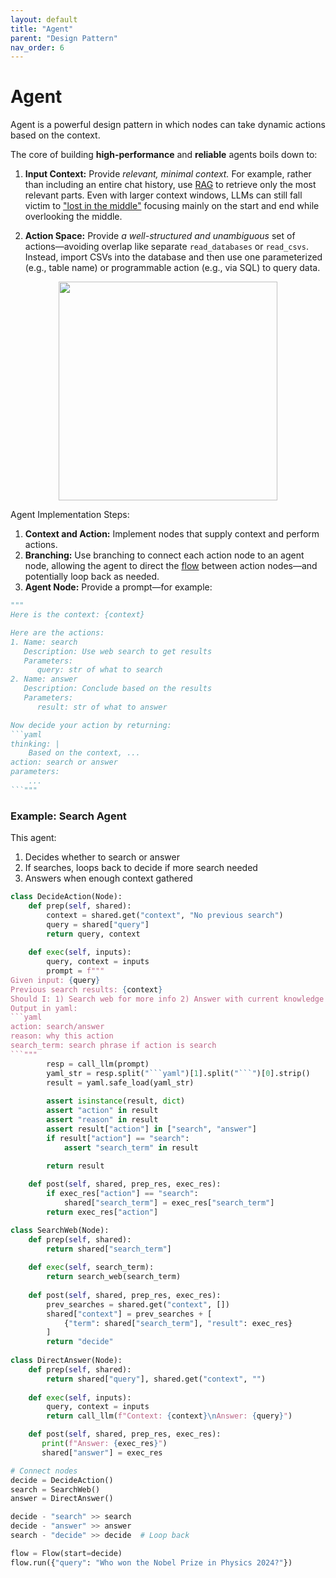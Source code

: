 ```yaml
---
layout: default
title: "Agent"
parent: "Design Pattern"
nav_order: 6
---
```


# Agent

Agent is a powerful design pattern in which nodes can take dynamic actions based on the context.

The core of building **high-performance** and **reliable** agents boils down to:

1. **Input Context:** Provide *relevant, minimal context.* For example, rather than including an entire chat history, use [RAG](./rag.md) to retrieve only the most relevant parts. Even with larger context windows, LLMs can still fall victim to ["lost in the middle"](https://arxiv.org/abs/2307.03172) focusing mainly on the start and end while overlooking the middle.

2. **Action Space:** Provide *a well-structured and unambiguous* set of actions—avoiding overlap like separate `read_databases` or  `read_csvs`. Instead, import CSVs into the database and then use one parameterized (e.g., table name) or programmable action (e.g., via SQL) to query data.

<div align="center">
  <img src="https://github.com/the-pocket/PocketFlow/raw/main/assets/agent.png?raw=true" width="350"/>
</div>

Agent Implementation Steps:

1. **Context and Action:** Implement nodes that supply context and perform actions.  
2. **Branching:** Use branching to connect each action node to an agent node, allowing the agent to direct the [flow](../core_abstraction/flow.md) between action nodes—and potentially loop back as needed.
3. **Agent Node:** Provide a prompt—for example:

```python
"""
Here is the context: {context}

Here are the actions:
1. Name: search
   Description: Use web search to get results
   Parameters:
      query: str of what to search
2. Name: answer
   Description: Conclude based on the results
   Parameters:
      result: str of what to answer

Now decide your action by returning:
```yaml
thinking: |
    Based on the context, ...
action: search or answer
parameters:
    ...
```"""
```

### Example: Search Agent

This agent:
1. Decides whether to search or answer
2. If searches, loops back to decide if more search needed
3. Answers when enough context gathered

```python
class DecideAction(Node):
    def prep(self, shared):
        context = shared.get("context", "No previous search")
        query = shared["query"]
        return query, context
        
    def exec(self, inputs):
        query, context = inputs
        prompt = f"""
Given input: {query}
Previous search results: {context}
Should I: 1) Search web for more info 2) Answer with current knowledge
Output in yaml:
```yaml
action: search/answer
reason: why this action
search_term: search phrase if action is search
```"""
        resp = call_llm(prompt)
        yaml_str = resp.split("```yaml")[1].split("```")[0].strip()
        result = yaml.safe_load(yaml_str)
        
        assert isinstance(result, dict)
        assert "action" in result
        assert "reason" in result
        assert result["action"] in ["search", "answer"]
        if result["action"] == "search":
            assert "search_term" in result
        
        return result

    def post(self, shared, prep_res, exec_res):
        if exec_res["action"] == "search":
            shared["search_term"] = exec_res["search_term"]
        return exec_res["action"]

class SearchWeb(Node):
    def prep(self, shared):
        return shared["search_term"]
        
    def exec(self, search_term):
        return search_web(search_term)
    
    def post(self, shared, prep_res, exec_res):
        prev_searches = shared.get("context", [])
        shared["context"] = prev_searches + [
            {"term": shared["search_term"], "result": exec_res}
        ]
        return "decide"
        
class DirectAnswer(Node):
    def prep(self, shared):
        return shared["query"], shared.get("context", "")
        
    def exec(self, inputs):
        query, context = inputs
        return call_llm(f"Context: {context}\nAnswer: {query}")

    def post(self, shared, prep_res, exec_res):
       print(f"Answer: {exec_res}")
       shared["answer"] = exec_res

# Connect nodes
decide = DecideAction()
search = SearchWeb()
answer = DirectAnswer()

decide - "search" >> search
decide - "answer" >> answer
search - "decide" >> decide  # Loop back

flow = Flow(start=decide)
flow.run({"query": "Who won the Nobel Prize in Physics 2024?"})
```